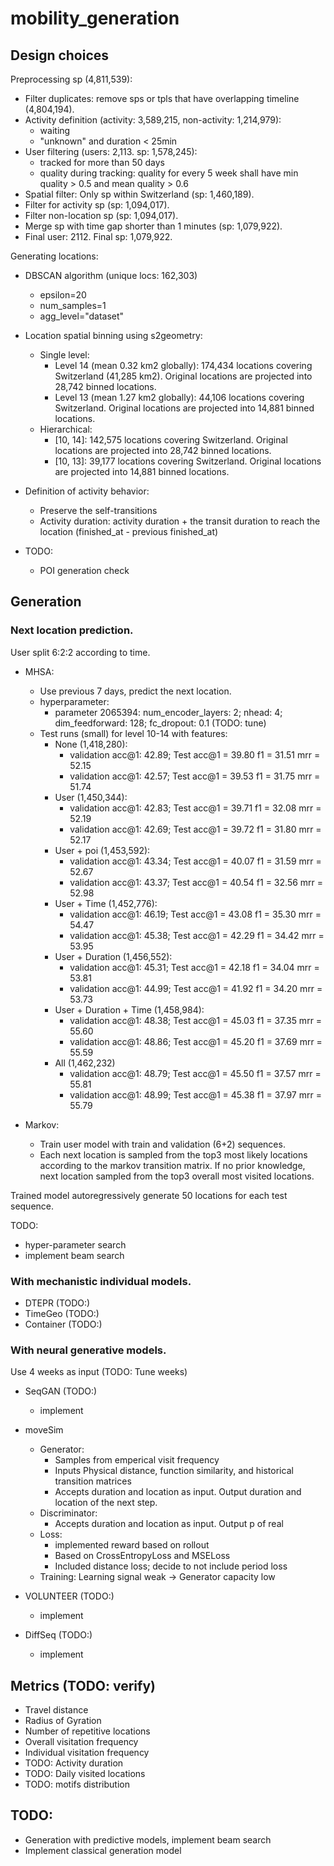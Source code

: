 # mobility_generation

## Design choices

Preprocessing sp (4,811,539):
- Filter duplicates: remove sps or tpls that have overlapping timeline (4,804,194). 
- Activity definition (activity: 3,589,215, non-activity: 1,214,979):
    - waiting
    - "unknown" and duration < 25min
-  User filtering (users: 2,113. sp: 1,578,245):
    - tracked for more than 50 days
    - quality during tracking: quality for every 5 week shall have min quality > 0.5 and mean quality > 0.6 
- Spatial filter: Only sp within Switzerland (sp: 1,460,189).
- Filter for activity sp (sp: 1,094,017). 
- Filter non-location sp (sp: 1,094,017). 
- Merge sp with time gap shorter than 1 minutes (sp: 1,079,922).
- Final user: 2112. Final sp: 1,079,922.

Generating locations:
- DBSCAN algorithm (unique locs: 162,303)
    - epsilon=20
    - num_samples=1
    - agg_level="dataset"
- Location spatial binning using s2geometry: 
    - Single level:
        - Level 14 (mean 0.32 km2 globally): 174,434 locations covering Switzerland (41,285 km2). Original locations are projected into 28,742 binned locations.
        - Level 13 (mean 1.27 km2 globally): 44,106 locations covering Switzerland. Original locations are projected into 14,881 binned locations.
    - Hierarchical: 
        - [10, 14]: 142,575 locations covering Switzerland. Original locations are projected into 28,742 binned locations.
        - [10, 13]: 39,177 locations covering Switzerland. Original locations are projected into 14,881 binned locations.
        

- Definition of activity behavior:
    - Preserve the self-transitions
    - Activity duration: activity duration + the transit duration to reach the location (finished_at - previous finished_at)

- TODO: 
    - POI generation check
## Generation

### Next location prediction. 

User split 6:2:2 according to time.

- MHSA: 
    - Use previous 7 days, predict the next location. 
    - hyperparameter: 
        - parameter 2065394: num_encoder_layers: 2; nhead: 4; dim_feedforward: 128; fc_dropout: 0.1 (TODO: tune)
    - Test runs (small) for level 10-14 with features:
        - None (1,418,280):
            - validation acc@1: 42.89; Test acc@1 = 39.80 f1 = 31.51 mrr = 52.15
            - validation acc@1: 42.57; Test acc@1 = 39.53 f1 = 31.75 mrr = 51.74
        - User (1,450,344):  
            - validation acc@1: 42.83; Test acc@1 = 39.71 f1 = 32.08 mrr = 52.19
            - validation acc@1: 42.69; Test acc@1 = 39.72 f1 = 31.80 mrr = 52.17
        - User + poi (1,453,592):
            - validation acc@1: 43.34; Test acc@1 = 40.07 f1 = 31.59 mrr = 52.67
            - validation acc@1: 43.37; Test acc@1 = 40.54 f1 = 32.56 mrr = 52.98
        - User + Time (1,452,776):
            - validation acc@1: 46.19; Test acc@1 = 43.08 f1 = 35.30 mrr = 54.47
            - validation acc@1: 45.38; Test acc@1 = 42.29 f1 = 34.42 mrr = 53.95
        - User + Duration (1,456,552):
            - validation acc@1: 45.31; Test acc@1 = 42.18 f1 = 34.04 mrr = 53.81
            - validation acc@1: 44.99; Test acc@1 = 41.92 f1 = 34.20 mrr = 53.73
        - User + Duration + Time (1,458,984): 
            - validation acc@1: 48.38; Test acc@1 = 45.03 f1 = 37.35 mrr = 55.60
            - validation acc@1: 48.86; Test acc@1 = 45.20 f1 = 37.69 mrr = 55.59
        - All (1,462,232)
            - validation acc@1: 48.79; Test acc@1 = 45.50 f1 = 37.57 mrr = 55.81
            - validation acc@1: 48.99; Test acc@1 = 45.38 f1 = 37.97 mrr = 55.79

- Markov: 
    - Train user model with train and validation (6+2) sequences. 
    - Each next location is sampled from the top3 most likely locations according to the markov transition matrix. If no prior knowledge, next location sampled from the top3 overall most visited locations.


Trained model autoregressively generate 50 locations for each test sequence. 

TODO:
- hyper-parameter search
- implement beam search

### With mechanistic individual models. 

- DTEPR (TODO:)
- TimeGeo (TODO:)
- Container (TODO:)

### With neural generative models.

Use 4 weeks as input (TODO: Tune weeks)

- SeqGAN (TODO:) 
    - implement
- moveSim
    - Generator: 
        - Samples from emperical visit frequency
        - Inputs Physical distance, function similarity, and historical transition matrices
        - Accepts duration and location as input. Output duration and location of the next step. 
    - Discriminator:
        - Accepts duration and location as input. Output p of real
    - Loss:
        - implemented reward based on rollout
        - Based on CrossEntropyLoss and MSELoss
        - Included distance loss; decide to not include period loss
    - Training:
        Learning signal weak -> Generator capacity low

- VOLUNTEER (TODO:)
    - implement
- DiffSeq (TODO:)
    - implement

## Metrics (TODO: verify)

- Travel distance 
- Radius of Gyration
- Number of repetitive locations
- Overall visitation frequency
- Individual visitation frequency
- TODO: Activity duration
- TODO: Daily visited locations
- TODO: motifs distribution

## TODO:
- Generation with predictive models, implement beam search
- Implement classical generation model 